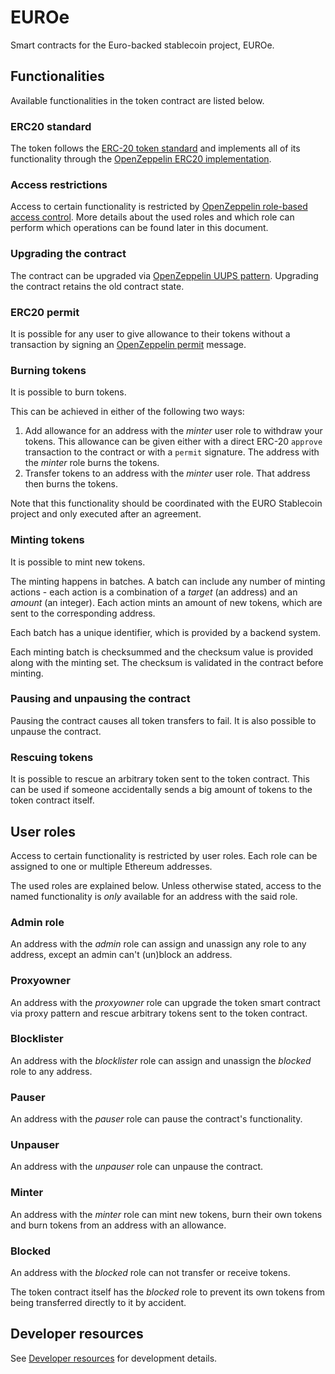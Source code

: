# EUROe

Smart contracts for the Euro-backed stablecoin project, EUROe.

## Functionalities

Available functionalities in the token contract are listed below.

### ERC20 standard

The token follows the [ERC-20 token standard](https://eips.ethereum.org/EIPS/eip-20) and implements all of its functionality through the [OpenZeppelin ERC20 implementation](https://docs.openzeppelin.com/contracts/4.x/erc20).

### Access restrictions

Access to certain functionality is restricted by [OpenZeppelin role-based access control](https://docs.openzeppelin.com/contracts/4.x/access-control#role-based-access-control). More details about the used roles and which role can perform which operations can be found later in this document.

### Upgrading the contract

The contract can be upgraded via [OpenZeppelin UUPS pattern](https://docs.openzeppelin.com/contracts/4.x/api/proxy#transparent-vs-uups). Upgrading the contract retains the old contract state.

### ERC20 permit

It is possible for any user to give allowance to their tokens without a transaction by signing an [OpenZeppelin permit](https://docs.openzeppelin.com/contracts/4.x/api/token/erc20#ERC20Permit) message.

### Burning tokens

It is possible to burn tokens.

This can be achieved in either of the following two ways:

1. Add allowance for an address with the _minter_ user role to withdraw your tokens. This allowance can be given either with a direct ERC-20 `approve` transaction to the contract or with a `permit` signature. The address with the _minter_ role burns the tokens.
1. Transfer tokens to an address with the _minter_ user role. That address then burns the tokens.

Note that this functionality should be coordinated with the EURO Stablecoin project and only executed after an agreement.

### Minting tokens

It is possible to mint new tokens.

The minting happens in batches. A batch can include any number of minting actions - each action is a combination of a _target_ (an address) and an _amount_ (an integer). Each action mints an amount of new tokens, which are sent to the corresponding address.

Each batch has a unique identifier, which is provided by a backend system.

Each minting batch is checksummed and the checksum value is provided along with the minting set. The checksum is validated in the contract before minting.

### Pausing and unpausing the contract

Pausing the contract causes all token transfers to fail. It is also possible to unpause the contract.

### Rescuing tokens

It is possible to rescue an arbitrary token sent to the token contract. This can be used if someone accidentally sends a big amount of tokens to the token contract itself.

## User roles

Access to certain functionality is restricted by user roles. Each role can be assigned to one or multiple Ethereum addresses.

The used roles are explained below. Unless otherwise stated, access to the named functionality is _only_ available for an address with the said role.

### Admin role

An address with the _admin_ role can assign and unassign any role to any address, except an admin can't (un)block an address.

### Proxyowner

An address with the _proxyowner_ role can upgrade the token smart contract via proxy pattern and rescue arbitrary tokens sent to the token contract.

### Blocklister

An address with the _blocklister_ role can assign and unassign the _blocked_ role to any address.

### Pauser

An address with the _pauser_ role can pause the contract's functionality.

### Unpauser

An address with the _unpauser_ role can unpause the contract.

### Minter

An address with the _minter_ role can mint new tokens, burn their own tokens and burn tokens from an address with an allowance.

### Blocked

An address with the _blocked_ role can not transfer or receive tokens.

The token contract itself has the _blocked_ role to prevent its own tokens from being transferred directly to it by accident.

## Developer resources

See [Developer resources](./DEVELOPER.md) for development details.